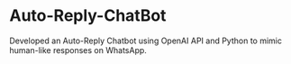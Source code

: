 # Auto-Reply-ChatBot
Developed an Auto-Reply Chatbot using OpenAI API and Python to mimic human-like responses on WhatsApp.
